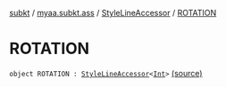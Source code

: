 [subkt](../../index.md) / [myaa.subkt.ass](../index.md) / [StyleLineAccessor](index.md) / [ROTATION](./-r-o-t-a-t-i-o-n.md)

# ROTATION

`object ROTATION : `[`StyleLineAccessor`](index.md)`<`[`Int`](https://kotlinlang.org/api/latest/jvm/stdlib/kotlin/-int/index.html)`>` [(source)](https://github.com/Myaamori/SubKt/blob/0.1.7/src/main/kotlin/myaa/subkt/ass/parser.kt#L511)